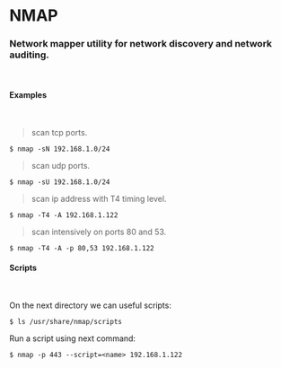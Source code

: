 
# NMAP

### Network mapper utility for network discovery and network auditing.

<br>

#### Examples

<br>

> scan tcp ports.

    $ nmap -sN 192.168.1.0/24


> scan udp ports.

    $ nmap -sU 192.168.1.0/24


> scan ip address with T4 timing level.

    $ nmap -T4 -A 192.168.1.122

> scan intensively on ports 80 and 53.

    $ nmap -T4 -A -p 80,53 192.168.1.122

#### Scripts

<br>

On the next directory we can useful scripts:

    $ ls /usr/share/nmap/scripts

Run a script using next command:

    $ nmap -p 443 --script=<name> 192.168.1.122
    
